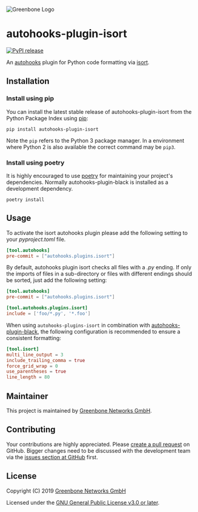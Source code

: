 ![Greenbone Logo](https://www.greenbone.net/wp-content/uploads/gb_logo_resilience_horizontal.png)

# autohooks-plugin-isort

[![PyPI release](https://img.shields.io/pypi/v/autohooks-plugin-isort.svg)](https://pypi.org/project/autohooks-plugin-isort/)

An [autohooks](https://github.com/greenbone/autohooks) plugin for Python code
formatting via [isort](https://github.com/timothycrosley/isort).

## Installation

### Install using pip

You can install the latest stable release of autohooks-plugin-isort from the
Python Package Index using [pip](https://pip.pypa.io/):

    pip install autohooks-plugin-isort

Note the `pip` refers to the Python 3 package manager. In a environment where
Python 2 is also available the correct command may be `pip3`.

### Install using poetry

It is highly encouraged to use [poetry](https://python-poetry.org) for
maintaining your project's dependencies. Normally autohooks-plugin-black is
installed as a development dependency.

    poetry install

## Usage

To activate the isort autohooks plugin please add the following setting to your
*pyproject.toml* file.

```toml
[tool.autohooks]
pre-commit = ["autohooks.plugins.isort"]
```

By default, autohooks plugin isort checks all files with a *.py* ending. If only
the imports of files in a sub-directory or files with different endings should
be sorted, just add the following setting:

```toml
[tool.autohooks]
pre-commit = ["autohooks.plugins.isort"]

[tool.autohooks.plugins.isort]
include = ['foo/*.py', '*.foo']
```

When using `autohooks-plugins-isort` in combination with
[autohooks-plugin-black](https://github.com/greenbone/autohooks-plugin-black),
the following configuration is recommended to ensure a consistent formatting:

```toml
[tool.isort]
multi_line_output = 3
include_trailing_comma = true
force_grid_wrap = 0
use_parentheses = true
line_length = 80
```

## Maintainer

This project is maintained by [Greenbone Networks GmbH](https://www.greenbone.net/).

## Contributing

Your contributions are highly appreciated. Please
[create a pull request](https://github.com/greenbone/autohooks-plugin-isort/pulls)
on GitHub. Bigger changes need to be discussed with the development team via the
[issues section at GitHub](https://github.com/greenbone/autohooks-plugin-isort/issues)
first.

## License

Copyright (C) 2019 [Greenbone Networks GmbH](https://www.greenbone.net/)

Licensed under the [GNU General Public License v3.0 or later](LICENSE).
